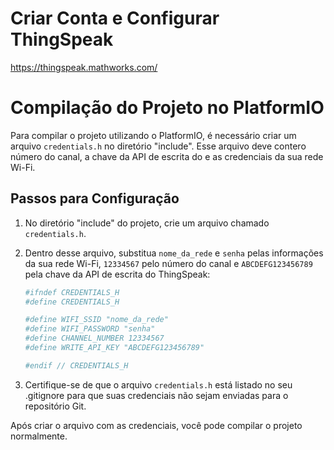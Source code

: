 # Criar Conta e Configurar ThingSpeak

https://thingspeak.mathworks.com/

# Compilação do Projeto no PlatformIO

Para compilar o projeto utilizando o PlatformIO, é necessário criar um arquivo `credentials.h` no diretório "include". Esse arquivo deve contero número do canal, a chave da API de escrita do e as credenciais da sua rede Wi-Fi.

## Passos para Configuração

1. No diretório "include" do projeto, crie um arquivo chamado `credentials.h`.
2. Dentro desse arquivo, substitua `nome_da_rede` e `senha` pelas informações da sua rede Wi-Fi, `12334567` pelo número do canal e `ABCDEFG123456789` pela chave da API de escrita do ThingSpeak:

   ```bash
   #ifndef CREDENTIALS_H
   #define CREDENTIALS_H

   #define WIFI_SSID "nome_da_rede"
   #define WIFI_PASSWORD "senha"
   #define CHANNEL_NUMBER 12334567
   #define WRITE_API_KEY "ABCDEFG123456789"

   #endif // CREDENTIALS_H

3. Certifique-se de que o arquivo `credentials.h` está listado no seu .gitignore para que suas credenciais não sejam enviadas para o repositório Git.

Após criar o arquivo com as credenciais, você pode compilar o projeto normalmente.
